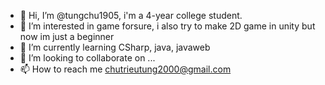- 👋 Hi, I’m @tungchu1905, i'm a 4-year college student.
- 👀 I’m interested in game forsure, i also try to make 2D game in unity but now im just a beginner
- 🌱 I’m currently learning CSharp, java, javaweb
- 💞️ I’m looking to collaborate on ...
- 📫 How to reach me chutrieutung2000@gmail.com

<!---
tungchu1905/tungchu1905 is a ✨ special ✨ repository because its `README.md` (this file) appears on your GitHub profile.
You can click the Preview link to take a look at your changes.
--->
